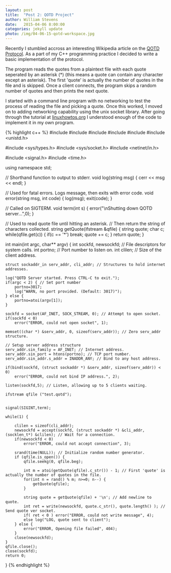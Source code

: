 ```yaml
---
layout: post
title:  "Post 2: QOTD Project"
author: William Stevens
date:   2015-04-06 8:00:00
categories: jekyll update
photo: /img/04-06-15-qotd-workspace.jpg
---
```


Recently I stumbled accross an interesting Wikipedia article on the [QOTD Protocol](https://en.wikipedia.org/wiki/QOTD). As a part of my C++ programming practice I decided to write a basic implementation of the protocol.

The program reads the quotes from a plaintext file with each quote seperated by an asterisk (*) (this means a quote can contain any character except an asterisk). The first 'quote' is actually the number of quotes in the file and is skipped. Once a client connects, the program skips a random number of quotes and then prints the next quote.

I started with a command line program with no networking to test the process of reading the file and picking a quote. Once this worked, I moved on to adding networking capability using the unix socket library. After going through the tutorial at [linuxhowtos.org](http://www.linuxhowtos.org/C_C++/socket.htm) I understood enough of the code to implement it in my own program.

{% highlight c++ %}
#include <cstdio>
#include <cstdlib>
#include <iostream>
#include <fstream>
#include <cstring>
#include <unistd.h>

#include <sys/types.h>
#include <sys/socket.h>
#include <netinet/in.h>

#include <signal.h>
#include <time.h>

using namespace std;

// Shorthand function to output to stderr.
void log(string msg) {
    cerr << msg << endl;
}

// Used for fatal errors. Logs message, then exits with error code.
void error(string msg, int code) {
    log(msg);
    exit(code);
}

// Called on SIGTERM.
void term(int s) {
    error("\nShutting down QOTD server...",0);
}

// Used to read quote file until hitting an asterisk.
// Then return the string of characters collected.
string getQuote(ifstream &qfile) {
    string quote;
    char c;
    while(qfile.get(c)) {
        if(c == '*') break;
        quote += c;
    }
    return quote;
}

int main(int argc, char** argv) {
    int sockfd, newsockfd; // File descriptors for system calls.
    int portno; // Port number to listen on.
    int clilen; // Size of the client address.

    struct sockaddr_in serv_addr, cli_addr; // Structures to hold internet addresses.

    log("QOTD Server started. Press CTRL-C to exit.");
    if(argc < 2) { // Set port number
        portno=3017;
        log("WARN, no port provided. (Default: 3017)");
    } else {
        portno=atoi(argv[1]);
    }

    sockfd = socket(AF_INET, SOCK_STREAM, 0); // Attempt to open socket.
    if(sockfd < 0)
        error("ERROR, could not open socket", 1);

    memset((char *) &serv_addr, 0, sizeof(serv_addr)); // Zero serv_addr structure.

    // Setup server address structure
    serv_addr.sin_family = AF_INET; // Internet address.
    serv_addr.sin_port = htons(portno); // TCP port number.
    serv_addr.sin_addr.s_addr = INADDR_ANY; // Bind to any host address.

    if(bind(sockfd, (struct sockaddr *) &serv_addr, sizeof(serv_addr)) < 0)
        error("ERROR, could not bind IP address.", 2);

    listen(sockfd,5); // Listen, allowing up to 5 clients waiting.
    
    ifstream qfile ("test.qotd");

   
    signal(SIGINT,term);

    while(1) {

        clilen = sizeof(cli_addr);
        newsockfd = accept(sockfd, (struct sockaddr *) &cli_addr, (socklen_t*) &clilen); // Wait for a connection.
        if(newsockfd < 0)
            error("ERROR, could not accept connection", 3);

        srand(time(NULL)); // Initialize random number generator.
        if (qfile.is_open()) {
            qfile.seekg(0, qfile.beg);

            int m = atoi(getQuote(qfile).c_str()) - 1; // First 'quote' is actually the number of quotes in the file.
            for(int n = rand() % m; n>=0; n--) {
                getQuote(qfile);
            }

            string quote = getQuote(qfile) + '\n'; // Add newline to quote.
            int ret = write(newsockfd, quote.c_str(), quote.length() ); // Send quote ver socket.
            if( ret < 0 ) error("ERROR, could not write message", 4);
            else log("LOG, quote sent to client");
        } else {
            error("ERROR, Opening file failed", 404);
        }
        close(newsockfd);
    }
    qfile.close();
    close(sockfd);
    return 0;
}
{% endhighlight %}
